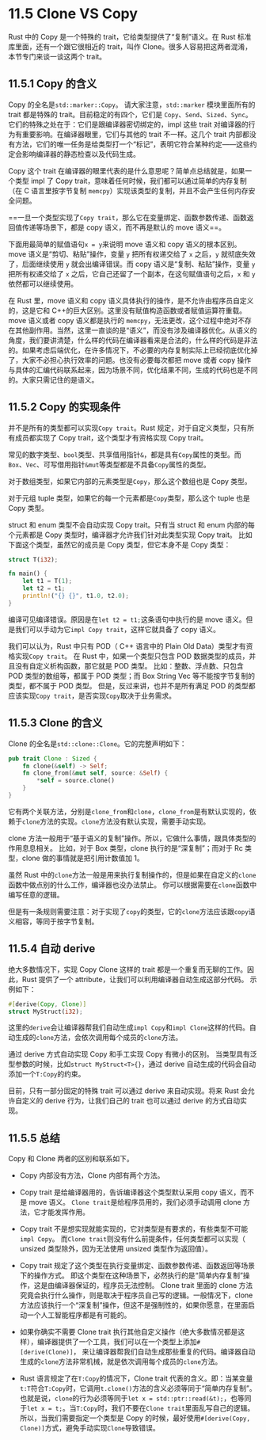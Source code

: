 # 11.5 Clone VS Copy

Rust 中的 Copy 是一个特殊的 trait，它给类型提供了“复制”语义。在 Rust 标准库里面，还有一个跟它很相近的 trait，叫作 Clone。很多人容易把这两者混淆，本节专门来谈一谈这两个 trait。

## 11.5.1 Copy 的含义

Copy 的全名是`std::marker::Copy`。
请大家注意，`std::marker` 模块里面所有的 trait 都是特殊的 trait。目前稳定的有四个，它们是 `Copy`、`Send`、`Sized`、`Sync`。它们的特殊之处在于：它们是跟编译器密切绑定的，impl 这些 trait 对编译器的行为有重要影响。在编译器眼里，它们与其他的 trait 不一样。这几个 trait 内部都没有方法，它们的唯一任务是给类型打一个“标记”，表明它符合某种约定——这些约定会影响编译器的静态检查以及代码生成。

Copy 这个 trait 在编译器的眼里代表的是什么意思呢？简单点总结就是，如果一个类型 impl 了 Copy trait，意味着任何时候，我们都可以通过简单的内存复制（在 C 语言里按字节复制 `memcpy`）实现该类型的复制，并且不会产生任何内存安全问题。

==一旦一个类型实现了`Copy trait`，那么它在变量绑定、函数参数传递、函数返回值传递等场景下，都是 copy 语义，而不再是默认的 move 语义==。

下面用最简单的赋值语句`x = y`来说明 move 语义和 copy 语义的根本区别。move 语义是“剪切、粘贴”操作，变量 `y` 把所有权递交给了 `x` 之后，`y` 就彻底失效了，后面继续使用 `y` 就会出编译错误。而 copy 语义是“复制、粘贴”操作，变量 `y` 把所有权递交给了 `x` 之后，它自己还留了一个副本，在这句赋值语句之后，`x` 和 `y` 依然都可以继续使用。

在 Rust 里，move 语义和 copy 语义具体执行的操作，是不允许由程序员自定义的，这是它和 C++的巨大区别。这里没有赋值构造函数或者赋值运算符重载。move 语义或者 copy 语义都是执行的 `memcpy`，无法更改，这个过程中绝对不存在其他副作用。当然，这里一直谈的是“语义”，而没有涉及编译器优化。从语义的角度，我们要讲清楚，什么样的代码在编译器看来是合法的，什么样的代码是非法的。如果考虑后端优化，在许多情况下，不必要的内存复制实际上已经彻底优化掉了，大家不必担心执行效率的问题。也没有必要每次都把 move 或者 copy 操作与具体的汇编代码联系起来，因为场景不同，优化结果不同，生成的代码也是不同的。大家只需记住的是语义。

## 11.5.2 Copy 的实现条件

并不是所有的类型都可以实现`Copy trait`。Rust 规定，对于自定义类型，只有所有成员都实现了 Copy trait，这个类型才有资格实现 Copy trait。

常见的数字类型、`bool`类型、共享借用指针`&`，都是具有`Copy`属性的类型。而`Box`、`Vec`、可写借用指针`&mut`等类型都是不具备`Copy`属性的类型。

对于数组类型，如果它内部的元素类型是`Copy`，那么这个数组也是 Copy 类型。

对于元组 tuple 类型，如果它的每一个元素都是`Copy`类型，那么这个 tuple 也是 Copy 类型。

struct 和 enum 类型不会自动实现 Copy trait。只有当 struct 和 enum 内部的每个元素都是 Copy 类型时，编译器才允许我们针对此类型实现 Copy trait。
比如下面这个类型，虽然它的成员是 Copy 类型，但它本身不是 Copy 类型：

```rust
struct T(i32);

fn main() {
    let t1 = T(1);
    let t2 = t1;
    println!("{} {}", t1.0, t2.0);
}
```

编译可见编译错误。原因是在`let t2 = t1;`这条语句中执行的是 move 语义。但是我们可以手动为它`impl Copy trait`，这样它就具备了 copy 语义。

我们可以认为，Rust 中只有 POD（ C++ 语言中的 Plain Old Data）类型才有资格实现`Copy trait`。
在 Rust 中，如果一个类型只包含 POD 数据类型的成员，并且没有自定义析构函数，那它就是 POD 类型。
比如：整数、浮点数、只包含 POD 类型的数组等，都属于 POD 类型；而 Box String Vec 等不能按字节复制的类型，都不属于 POD 类型。
但是，反过来讲，也并不是所有满足 POD 的类型都应该实现`Copy trait`，是否实现`Copy`取决于业务需求。

## 11.5.3 Clone 的含义

Clone 的全名是`std::clone::Clone`。它的完整声明如下：

```rust
pub trait Clone : Sized {
    fn clone(&self) -> Self;
    fn clone_from(&mut self, source: &Self) {
        *self = source.clone()
    }
}
```

它有两个关联方法，分别是`clone_from`和`clone`，`clone_from`是有默认实现的，依赖于`clone`方法的实现。`clone`方法没有默认实现，需要手动实现。

clone 方法一般用于“基于语义的复制”操作。所以，它做什么事情，跟具体类型的作用息息相关。
比如，对于 Box 类型，clone 执行的是“深复制”；而对于 Rc 类型，clone 做的事情就是把引用计数值加 1。

虽然 Rust 中的`clone`方法一般是用来执行复制操作的，但是如果在自定义的`clone`函数中做点别的什么工作，编译器也没办法禁止。
你可以根据需要在`clone`函数中编写任意的逻辑。

但是有一条规则需要注意：对于实现了`copy`的类型，它的`clone`方法应该跟`copy`语义相容，等同于按字节复制。

## 11.5.4 自动 derive

绝大多数情况下，实现 Copy Clone 这样的 trait 都是一个重复而无聊的工作。因此，Rust 提供了一个 attribute，让我们可以利用编译器自动生成这部分代码。
示例如下：

```rust
#[derive(Copy, Clone)]
struct MyStruct(i32);
```

这里的`derive`会让编译器帮我们自动生成`impl Copy`和`impl Clone`这样的代码。自动生成的`clone`方法，会依次调用每个成员的`clone`方法。

通过 derive 方式自动实现 Copy 和手工实现 Copy 有微小的区别。
当类型具有泛型参数的时候，比如`struct MyStruct<T>{}`，通过 derive 自动生成的代码会自动添加一个`T:Copy`的约束。

目前，只有一部分固定的特殊 trait 可以通过 derive 来自动实现。将来 Rust 会允许自定义的 derive 行为，让我们自己的 trait 也可以通过 derive 的方式自动实现。

## 11.5.5 总结

Copy 和 Clone 两者的区别和联系如下。

* Copy 内部没有方法，Clone 内部有两个方法。

* Copy trait 是给编译器用的，告诉编译器这个类型默认采用 copy 语义，而不是 move 语义。
  `Clone trait`是给程序员用的，我们必须手动调用 clone 方法，它才能发挥作用。

* Copy trait 不是想实现就能实现的，它对类型是有要求的，有些类型不可能`impl Copy`。
  而`Clone trait`则没有什么前提条件，任何类型都可以实现（ unsized 类型除外，因为无法使用 unsized 类型作为返回值）。

* Copy trait 规定了这个类型在执行变量绑定、函数参数传递、函数返回等场景下的操作方式。
  即这个类型在这种场景下，必然执行的是“简单内存复制”操作，这是由编译器保证的，程序员无法控制。
  Clone trait 里面的 clone 方法究竟会执行什么操作，则是取决于程序员自己写的逻辑。一般情况下，clone 方法应该执行一个“深复制”操作，但这不是强制性的，如果你愿意，在里面启动一个人工智能程序都是有可能的。

* 如果你确实不需要 Clone trait 执行其他自定义操作（绝大多数情况都是这样），编译器提供了一个工具，我们可以在一个类型上添加`#[derive(Clone)]`，
  来让编译器帮我们自动生成那些重复的代码。编译器自动生成的`clone`方法非常机械，就是依次调用每个成员的`clone`方法。

* Rust 语言规定了在`T:Copy`的情况下，Clone trait 代表的含义。即：当某变量`t:T`符合`T:Copy`时，它调用`t.clone()`方法的含义必须等同于“简单内存复制”。
  也就是说，`clone`的行为必须等同于`let x = std::ptr::read(&t);`，也等同于`let x = t;`。当`T:Copy`时，我们不要在`Clone trait`里面乱写自己的逻辑。
  所以，当我们需要指定一个类型是 Copy 的时候，最好使用`#[derive(Copy, Clone)]`方式，避免手动实现`Clone`导致错误。
